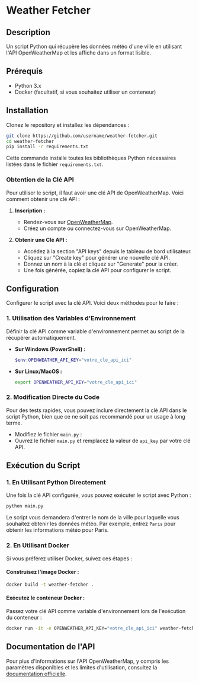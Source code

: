
# Weather Fetcher

## Description
Un script Python qui récupère les données météo d'une ville en utilisant l'API OpenWeatherMap et les affiche dans un format lisible.

## Prérequis
- Python 3.x
- Docker (facultatif, si vous souhaitez utiliser un conteneur)

## Installation

Clonez le repository et installez les dépendances :

```bash
git clone https://github.com/username/weather-fetcher.git
cd weather-fetcher
pip install -r requirements.txt
```

Cette commande installe toutes les bibliothèques Python nécessaires listées dans le fichier `requirements.txt`.

### Obtention de la Clé API

Pour utiliser le script, il faut avoir une clé API de OpenWeatherMap. Voici comment obtenir une clé API :

1. **Inscription :**
   - Rendez-vous sur [OpenWeatherMap](https://home.openweathermap.org/users/sign_up).
   - Créez un compte ou connectez-vous sur OpenWeatherMap.

2. **Obtenir une Clé API :**
   - Accédez à la section "API keys" depuis le tableau de bord utilisateur.
   - Cliquez sur "Create key" pour générer une nouvelle clé API.
   - Donnez un nom à la clé et cliquez sur "Generate" pour la créer.
   - Une fois générée, copiez la clé API pour configurer le script.

## Configuration

Configurer le script avec la clé API. Voici deux méthodes pour le faire :

### 1. Utilisation des Variables d'Environnement

Définir la clé API comme variable d'environnement permet au script de la récupérer automatiquement.

- **Sur Windows (PowerShell) :**
   ```powershell
   $env:OPENWEATHER_API_KEY="votre_cle_api_ici"
   ```

- **Sur Linux/MacOS :**
   ```bash
   export OPENWEATHER_API_KEY="votre_cle_api_ici"
   ```

### 2. Modification Directe du Code

Pour des tests rapides, vous pouvez inclure directement la clé API dans le script Python, bien que ce ne soit pas recommandé pour un usage à long terme.

- Modifiez le fichier `main.py` :
- Ouvrez le fichier `main.py` et remplacez la valeur de `api_key` par votre clé API.

## Exécution du Script

### 1. En Utilisant Python Directement

Une fois la clé API configurée, vous pouvez exécuter le script avec Python :

```bash
python main.py
```

Le script vous demandera d'entrer le nom de la ville pour laquelle vous souhaitez obtenir les données météo. Par exemple, entrez `Paris` pour obtenir les informations météo pour Paris.

### 2. En Utilisant Docker

Si vous préférez utiliser Docker, suivez ces étapes :

#### Construisez l'image Docker :

```bash
docker build -t weather-fetcher .
```

#### Exécutez le conteneur Docker :

Passez votre clé API comme variable d'environnement lors de l'exécution du conteneur :

```bash
docker run -it -e OPENWEATHER_API_KEY="votre_cle_api_ici" weather-fetcher
```

## Documentation de l'API

Pour plus d'informations sur l'API OpenWeatherMap, y compris les paramètres disponibles et les limites d'utilisation, consultez la [documentation officielle](https://openweathermap.org/api).
